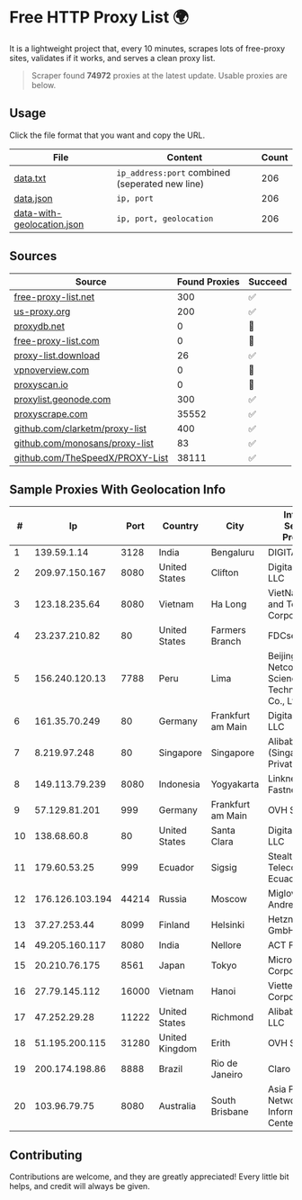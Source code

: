 
# Free HTTP Proxy List 🌍

It is a lightweight project that, every 10 minutes, scrapes lots of free-proxy sites, validates if it works, and serves a clean proxy list.


> Scraper found **74972** proxies at the latest update. Usable proxies are below.

## Usage

Click the file format that you want and copy the URL.


|File|Content|Count|
|----|-------|-----|
|[data.txt](https://raw.githubusercontent.com/themiralay/Proxy-List-World/master/data.txt)|`ip_address:port` combined (seperated new line)|206|
|[data.json](https://raw.githubusercontent.com/themiralay/Proxy-List-World/master/data.json)|`ip, port`|206|
|[data-with-geolocation.json](https://raw.githubusercontent.com/themiralay/Proxy-List-World/master/data-with-geolocation.json)|`ip, port, geolocation`|206|

## Sources

|Source|Found Proxies|Succeed|
|------|-------------|-------|
|[free-proxy-list.net](https://free-proxy-list.net)|300|✅|
|[us-proxy.org](https://www.us-proxy.org)|200|✅|
|[proxydb.net](http://proxydb.net)|0|🚫|
|[free-proxy-list.com](https://free-proxy-list.com/?page=&port=&type%5B%5D=http&type%5B%5D=https&up_time=0&search=Search)|0|🚫|
|[proxy-list.download](https://www.proxy-list.download/HTTP)|26|✅|
|[vpnoverview.com](https://vpnoverview.com/privacy/anonymous-browsing/free-proxy-servers)|0|🚫|
|[proxyscan.io](https://www.proxyscan.io)|0|🚫|
|[proxylist.geonode.com](https://proxylist.geonode.com/api/proxy-list?limit=300&page=1&sort_by=lastChecked&sort_type=desc&protocols=http,https)|300|✅|
|[proxyscrape.com](https://api.proxyscrape.com/v2/?request=displayproxies&protocol=http&timeout=10000&country=all&ssl=all&anonymity=all)|35552|✅|
|[github.com/clarketm/proxy-list](https://raw.githubusercontent.com/clarketm/proxy-list/master/proxy-list-raw.txt)|400|✅|
|[github.com/monosans/proxy-list](https://raw.githubusercontent.com/monosans/proxy-list/main/proxies/http.txt)|83|✅|
|[github.com/TheSpeedX/PROXY-List](https://raw.githubusercontent.com/TheSpeedX/PROXY-List/master/http.txt)|38111|✅|


## Sample Proxies With Geolocation Info

|#|Ip|Port|Country|City|Internet Service Provider|
|-|--|----|-------|----|-------------------------|
|1|139.59.1.14|3128|India|Bengaluru|DIGITALOCEAN|
|2|209.97.150.167|8080|United States|Clifton|DigitalOcean, LLC|
|3|123.18.235.64|8080|Vietnam|Ha Long|VietNam Post and Telecom Corporation|
|4|23.237.210.82|80|United States|Farmers Branch|FDCservers.net|
|5|156.240.120.13|7788|Peru|Lima|Beijing Baidu Netcom Science and Technology Co., Ltd.|
|6|161.35.70.249|80|Germany|Frankfurt am Main|DigitalOcean, LLC|
|7|8.219.97.248|80|Singapore|Singapore|Alibaba Cloud (Singapore) Private Limited|
|8|149.113.79.239|8080|Indonesia|Yogyakarta|Linknet-Fastnet ASN|
|9|57.129.81.201|999|Germany|Frankfurt am Main|OVH SAS|
|10|138.68.60.8|80|United States|Santa Clara|DigitalOcean, LLC|
|11|179.60.53.25|999|Ecuador|Sigsig|Stealth Telecom del Ecuador|
|12|176.126.103.194|44214|Russia|Moscow|Miglovets Egor Andreevich|
|13|37.27.253.44|8099|Finland|Helsinki|Hetzner Online GmbH|
|14|49.205.160.117|8080|India|Nellore|ACT Fibernet|
|15|20.210.76.175|8561|Japan|Tokyo|Microsoft Corporation|
|16|27.79.145.112|16000|Vietnam|Hanoi|Viettel Corporation|
|17|47.252.29.28|11222|United States|Richmond|Alibaba Cloud LLC|
|18|51.195.200.115|31280|United Kingdom|Erith|OVH SAS|
|19|200.174.198.86|8888|Brazil|Rio de Janeiro|Claro S.A|
|20|103.96.79.75|8080|Australia|South Brisbane|Asia Pacific Network Information Center|



## Contributing

Contributions are welcome, and they are greatly appreciated! Every
little bit helps, and credit will always be given.

